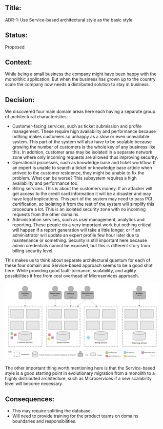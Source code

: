 ## Title: 
ADR-1: Use Service-based architectural style as the basic style

## Status: 
Proposed

## Context: 
While being a small business the company might have been happy with the monolithic application. But when the business has grown up to the country scale the company now needs a distributed solution to stay in business.

## Decision: 
We discovered four main domain areas here each having a separate group of architectural characteristics:

 - Customer-facing services, such as ticket submission and profile management. These require high availability and performance because nothing makes customers so unhappy as a slow or even unavailable system. This part of the system will also have to be scalable because growing the number of customers is the whole key of any business like this. In addition, customer area may be isolated in a separate network zone where only incoming requests are allowed thus improving security.
 - Operational processes, such as knowledge base and ticket workflow. If an expert is unable to search a ticket or knowledge base article when arrived to the customer residence, they might be unable to fix the problem. What can be worse? This subsystem requires a high availability and performance too.
 - Billing services. This is about the customers money. If an attacker will get access to the credit card information it will be a disaster and may have legal implications. This part of the system may need to pass PCI certification, so isolating it from the rest of the system will simplify this procedure a lot. This is an isolated security zone with no incoming requests from the other domains.
 - Administration services, such as user management, analytics and reporting. These people do a very important work but nothing critical will happen if a report generation will take a little longer, or if an administrator will update an expert profile few hour later due to maintenance or something. Security is still important here because admin credentials cannot be exposed, but this is different story from billing security level.

This makes us to think about separate architectural quantum for each of these four domain and Service-based approach seems to be a good shot here. While providing good fault-tolerance, scalability, and agility possibilities it free from cost overhead of Microservices approach.

![Service-based](../images/adr-1.jpg)

The other important thing worth mentioning here is that the Service-based style is a good starting point in evolutionary migration from a monolith to a highly distributed architecture, such as Microservices if a new scalability level will become necessary.

## Consequences: 
 - This may require splitting the database.
 - Will need to provide training for the product teams on domains boundaries and responsibilities.
